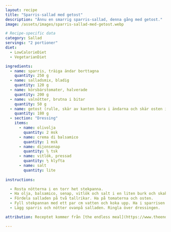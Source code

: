 ```yaml
---
layout: recipe
title: "Sparris-sallad med getost"
description: "Ännu en smarrig sparris-sallad, denna gång med getost."
image: /assets/images/sparris-sallad-med-getost.webp

# Recipe-specific data
category: Sallad
servings: "2 portioner"
diet:
  - LowCalorieDiet
  - VegetarianDiet

ingredients:
  - name: sparris, träiga ändar borttagna
    quantity: 250 g
  - name: salladsmix, bladig
    quantity: 120 g
  - name: körsbärstomater, halverade
    quantity: 200 g
  - name: valnötter, brutna i bitar
    quantity: 50 g
  - name: getost (rulle, skär av kanten bara i ändarna och skär osten i bitar)
    quantity: 180 g
  - section: "Dressing"
    items:
      - name: olivolja
        quantity: 2 msk
      - name: crema di balsamico
        quantity: 1 msk
      - name: dijonsenap
        quantity: ½ tsk
      - name: vitlök, pressad
        quantity: ½ klyfta
      - name: salt
        quantity: lite
        
instructions:

  - Rosta nötterna i en torr het stekpanna.
  - Ha olja, balsamico, senap, vitlök och salt i en liten burk och skaka.
  - Fördela salladen på två tallrikar. Ha på tomaterna och osten.
  - Fyll stekpannan med ett par cm vatten och koka upp. Ha i sparrisen i ett lager och sjud i 2-3 minuter tills klar. Ta upp ur pannan med tång och doppa hastigt i en skål med iskallt vatten. Låt rinna av på hushållspapper. Skär den sedan i fjärdedelar.
  - Lägg sparris och nötter ovanpå salladen. Ringla över dressingen.

attribution: Receptet kommer från [the endless meal](https://www.theendlessmeal.com/asparagus-salad-with-reduced-balsamic-vinaigrette/)

---
```

